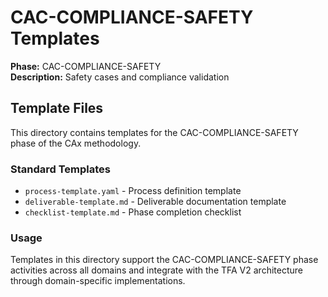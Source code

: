 # CAC-COMPLIANCE-SAFETY Templates

**Phase:** CAC-COMPLIANCE-SAFETY  
**Description:** Safety cases and compliance validation

## Template Files

This directory contains templates for the CAC-COMPLIANCE-SAFETY phase of the CAx methodology.

### Standard Templates

- `process-template.yaml` - Process definition template
- `deliverable-template.md` - Deliverable documentation template  
- `checklist-template.md` - Phase completion checklist

### Usage

Templates in this directory support the CAC-COMPLIANCE-SAFETY phase activities across all domains
and integrate with the TFA V2 architecture through domain-specific implementations.

